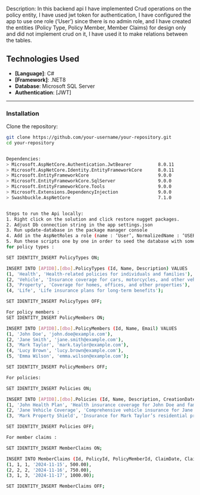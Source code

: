 
Description:
In this backend api I have implemented Crud operations on the policy entity, I have used jwt token for authentication, I have configured the app to use one role (‘User’) since there is no admin role, and I have created the entities (Policy Type, Policy Member, Member Claims) for design only and did not implement crud on it, I have used it to make relations between the tables.

## Technologies Used

- **[Language]**: C#
- **[Framework]**: .NET8
- **Database**: Microsoft SQL Server
- **Authentication**: [JWT]

---
### Installation

Clone the repository:
   ```bash
   git clone https://github.com/your-username/your-repository.git
   cd your-repository


Dependencies: 
   > Microsoft.AspNetCore.Authentication.JwtBearer          8.0.11      
   > Microsoft.AspNetCore.Identity.EntityFrameworkCore      8.0.11       
   > Microsoft.EntityFrameworkCore                          9.0.0       
   > Microsoft.EntityFrameworkCore.SqlServer                9.0.0         
   > Microsoft.EntityFrameworkCore.Tools                    9.0.0       
   > Microsoft.Extensions.DependencyInjection               9.0.0       
   > Swashbuckle.AspNetCore                                 7.1.0       


Steps to run the Api locally: 
1. Right click on the solution and click restore nugget packages.
2. Adjust Db connection string in the app settings.json
3. Run update-database in the package manager console
4. Add in the AspNetRoles a role (name : ‘User’, NormalizedName : ‘USER’)
5. Run these scripts one by one in order to seed the database with some static data : 
for policy types : 

SET IDENTITY_INSERT PolicyTypes ON;

INSERT INTO [APIDB].[dbo].PolicyTypes (Id, Name, Description) VALUES
(1, 'Health', 'Health-related policies for individuals and families'),
(2, 'Vehicle', 'Insurance coverage for cars, motorcycles, and other vehicles'),
(3, 'Property', 'Coverage for homes, offices, and other properties'),
(4, 'Life', 'Life insurance plans for long-term benefits');

SET IDENTITY_INSERT PolicyTypes OFF;
 
For policy members : 
SET IDENTITY_INSERT PolicyMembers ON;

INSERT INTO [APIDB].[dbo].PolicyMembers (Id, Name, Email) VALUES
(1, 'John Doe', 'john.doe@example.com'),
(2, 'Jane Smith', 'jane.smith@example.com'),
(3, 'Mark Taylor', 'mark.taylor@example.com'),
(4, 'Lucy Brown', 'lucy.brown@example.com'),
(5, 'Emma Wilson', 'emma.wilson@example.com');

SET IDENTITY_INSERT PolicyMembers OFF;

For policies: 

SET IDENTITY_INSERT Policies ON;

INSERT INTO [APIDB].[dbo].Policies (Id, Name, Description, CreationDate, EffectiveDate, ExpiryDate, PolicyTypeId) VALUES
(1, 'John Health Plan', 'Health insurance coverage for John Doe and family', '2024-11-01', '2024-11-15', '2025-11-15', 1),
(2, 'Jane Vehicle Coverage', 'Comprehensive vehicle insurance for Jane Smith', '2024-10-01', '2024-10-15', '2025-10-15', 2),
(3, 'Mark Property Shield', 'Insurance for Mark Taylor’s residential property', '2024-09-01', '2024-09-15', '2025-09-15', 3);

SET IDENTITY_INSERT Policies OFF;

For member claims : 

SET IDENTITY_INSERT MemberClaims ON;

INSERT INTO MemberClaims (Id, PolicyId, PolicyMemberId, ClaimDate, ClaimAmount) VALUES
(1, 1, 1, '2024-11-15', 500.00),
(2, 2, 2, '2024-11-16', 750.00),
(3, 1, 3, '2024-11-17', 1000.00);

SET IDENTITY_INSERT MemberClaims OFF;


